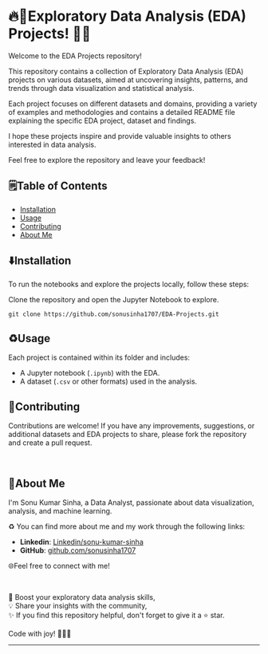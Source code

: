 
# 🔥🚀Exploratory Data Analysis (EDA) Projects! 🔬🎯

Welcome to the EDA Projects repository! 

This repository contains a collection of Exploratory Data Analysis (EDA) projects on various datasets, aimed at uncovering insights, 
patterns, and trends through data visualization and statistical analysis.

Each project focuses on different datasets and domains, providing a variety of examples and methodologies and contains a detailed README file explaining the specific EDA project, dataset and findings.

I hope these projects inspire and provide valuable insights to others interested in data analysis. 

Feel free to explore the repository and leave your feedback!


## 🗒️Table of Contents

- [Installation](#installation)
- [Usage](#usage)
- [Contributing](#contributing)
- [About Me](#about-me)


## ⬇️Installation

To run the notebooks and explore the projects locally, follow these steps:

Clone the repository and open the Jupyter Notebook to explore.

    git clone https://github.com/sonusinha1707/EDA-Projects.git
    
   

## ♻️Usage

Each project is contained within its folder and includes:

- A Jupyter notebook (`.ipynb`) with the EDA.
- A dataset (`.csv` or other formats) used in the analysis.

## 🤝Contributing

Contributions are welcome! If you have any improvements, suggestions, or additional datasets and EDA projects to share, please fork the repository and create a pull request.

<br>

## 🌱About Me 

I'm Sonu Kumar Sinha, a Data Analyst, passionate about data visualization, analysis, and machine learning. 

♻️ You can find more about me and my work through the following links:

- **Linkedin**: [Linkedin/sonu-kumar-sinha](https://www.linkedin.com/in/sonu-kumar-sinha/)
- **GitHub**: [github.com/sonusinha1707](https://github.com/sonusinha1707)

🌐Feel free to connect with me!

<br>

🎯 Boost your exploratory data analysis skills,<br>
💡 Share your insights with the community,<br>
✨ If you find this repository helpful, don't forget to give it a ⭐ star.<br>

Code with joy! 👩‍💻✨

---
